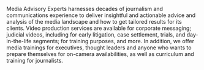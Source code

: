 <p>  <span class="font-[Poppins] font-bold"> Media Advisory <span class="text-blue"> Experts</span></span> harnesses decades of journalism and communications experience to deliver insightful and actionable advice and analysis of the media landscape and how to get tailored results for its clients. Video production services are available for corporate messaging; judicial videos, including for early litigation, case settlement, trials, and day-in-the-life segments; for training purposes, and more. In addition, we offer media trainings for executives, thought leaders and anyone who wants to prepare themselves for on-camera availabilities, as well as curriculum and training for journalists.</p>
